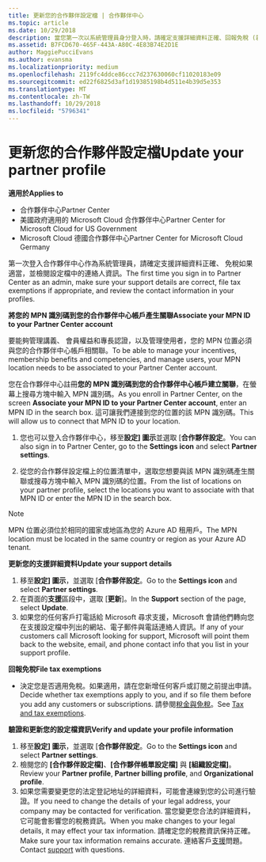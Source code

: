 ```yaml
---
title: 更新您的合作夥伴設定檔 | 合作夥伴中心
ms.topic: article
ms.date: 10/29/2018
description: 當您第一次以系統管理員身分登入時，請確定支援詳細資料正確、回報免稅 (若適用)，並檢閱設定檔中的連絡人資訊。
ms.assetid: B7FCD670-465F-443A-A80C-4E83B74E2D1E
author: MaggiePucciEvans
ms.author: evansma
ms.localizationpriority: medium
ms.openlocfilehash: 2119fc4ddce86ccc7d237630060cf11020183e09
ms.sourcegitcommit: ed22f6825d3af1d19385198b4d511e4b39d5e353
ms.translationtype: MT
ms.contentlocale: zh-TW
ms.lasthandoff: 10/29/2018
ms.locfileid: "5796341"
---
```

# <a name="update-your-partner-profile"></a><span data-ttu-id="9d8b6-103">更新您的合作夥伴設定檔</span><span class="sxs-lookup"><span data-stu-id="9d8b6-103">Update your partner profile</span></span>

**<span data-ttu-id="9d8b6-104">適用於</span><span class="sxs-lookup"><span data-stu-id="9d8b6-104">Applies to</span></span>**

-  <span data-ttu-id="9d8b6-105">合作夥伴中心</span><span class="sxs-lookup"><span data-stu-id="9d8b6-105">Partner Center</span></span>
-  <span data-ttu-id="9d8b6-106">美國政府適用的 Microsoft Cloud 合作夥伴中心</span><span class="sxs-lookup"><span data-stu-id="9d8b6-106">Partner Center for Microsoft Cloud for US Government</span></span>
-  <span data-ttu-id="9d8b6-107">Microsoft Cloud 德國合作夥伴中心</span><span class="sxs-lookup"><span data-stu-id="9d8b6-107">Partner Center for Microsoft Cloud Germany</span></span>

<span data-ttu-id="9d8b6-108">第一次登入合作夥伴中心作為系統管理員，請確定支援詳細資料正確、 免稅如果適當，並檢閱設定檔中的連絡人資訊。</span><span class="sxs-lookup"><span data-stu-id="9d8b6-108">The first time you sign in to Partner Center as an admin, make sure your support details are correct, file tax exemptions if appropriate, and review the contact information in your profiles.</span></span>


**<span data-ttu-id="9d8b6-109">將您的 MPN 識別碼到您的合作夥伴中心帳戶產生關聯</span><span class="sxs-lookup"><span data-stu-id="9d8b6-109">Associate your MPN ID to your Partner Center account</span></span>**

<span data-ttu-id="9d8b6-110">要能夠管理講義、 會員權益和專長認證，以及管理使用者，您的 MPN 位置必須與您的合作夥伴中心帳戶相關聯。</span><span class="sxs-lookup"><span data-stu-id="9d8b6-110">To be able to manage your incentives, membership benefits and competencies, and manage users, your MPN location needs to be associated to your Partner Center account.</span></span>

<span data-ttu-id="9d8b6-111">您在合作夥伴中心註冊**您的 MPN 識別碼到您的合作夥伴中心帳戶建立關聯**，在螢幕上搜尋方塊中輸入 MPN 識別碼。</span><span class="sxs-lookup"><span data-stu-id="9d8b6-111">As you enroll in Partner Center, on the screen **Associate your MPN ID to your Partner Center account**, enter an MPN ID in the search box.</span></span> <span data-ttu-id="9d8b6-112">這可讓我們連接到您的位置的該 MPN 識別碼。</span><span class="sxs-lookup"><span data-stu-id="9d8b6-112">This will allow us to connect that MPN ID to your location.</span></span>

1. <span data-ttu-id="9d8b6-113">您也可以登入合作夥伴中心，移至**設定] 圖示**並選取 [**合作夥伴設定**。</span><span class="sxs-lookup"><span data-stu-id="9d8b6-113">You can also sign in to Partner Center, go to the **Settings icon** and select **Partner settings**.</span></span>

2. <span data-ttu-id="9d8b6-114">從您的合作夥伴設定檔上的位置清單中，選取您想要與該 MPN 識別碼產生關聯或搜尋方塊中輸入 MPN 識別碼的位置。</span><span class="sxs-lookup"><span data-stu-id="9d8b6-114">From the list of locations on your partner profile, select the locations you want to associate with that MPN ID or enter the MPN ID in the search box.</span></span>

>[!Note]
><span data-ttu-id="9d8b6-115">MPN 位置必須位於相同的國家或地區為您的 Azure AD 租用戶。</span><span class="sxs-lookup"><span data-stu-id="9d8b6-115">The MPN location must be located in the same country or region as your Azure AD tenant.</span></span> 


**<span data-ttu-id="9d8b6-116">更新您的支援詳細資料</span><span class="sxs-lookup"><span data-stu-id="9d8b6-116">Update your support details</span></span>** 

1.  <span data-ttu-id="9d8b6-117">移至**設定] 圖示**，並選取 [**合作夥伴設定**。</span><span class="sxs-lookup"><span data-stu-id="9d8b6-117">Go to the **Settings icon** and select **Partner settings**.</span></span>
2.  <span data-ttu-id="9d8b6-118">在頁面的**支援**區段中，選取 [**更新**]。</span><span class="sxs-lookup"><span data-stu-id="9d8b6-118">In the **Support** section of the page, select **Update**.</span></span>
3.  <span data-ttu-id="9d8b6-119">如果您的任何客戶打電話給 Microsoft 尋求支援，Microsoft 會請他們轉向您在支援設定檔中列出的網站、電子郵件與電話連絡人資訊。</span><span class="sxs-lookup"><span data-stu-id="9d8b6-119">If any of your customers call Microsoft looking for support, Microsoft will point them back to the website, email, and phone contact info that you list in your support profile.</span></span>

**<span data-ttu-id="9d8b6-120">回報免稅</span><span class="sxs-lookup"><span data-stu-id="9d8b6-120">File tax exemptions</span></span>**

-   <span data-ttu-id="9d8b6-121">決定您是否適用免稅。如果適用，請在您新增任何客戶或訂閱之前提出申請。</span><span class="sxs-lookup"><span data-stu-id="9d8b6-121">Decide whether tax exemptions apply to you, and if so file them before you add any customers or subscriptions.</span></span> <span data-ttu-id="9d8b6-122">請參閱[稅金與免稅](tax-and-tax-exemptions.md)。</span><span class="sxs-lookup"><span data-stu-id="9d8b6-122">See [Tax and tax exemptions](tax-and-tax-exemptions.md).</span></span>

**<span data-ttu-id="9d8b6-123">驗證和更新您的設定檔資訊</span><span class="sxs-lookup"><span data-stu-id="9d8b6-123">Verify and update your profile information</span></span>**

1.  <span data-ttu-id="9d8b6-124">移至**設定] 圖示**，並選取 [**合作夥伴設定**。</span><span class="sxs-lookup"><span data-stu-id="9d8b6-124">Go to the **Settings icon** and select **Partner settings**.</span></span> 
2.  <span data-ttu-id="9d8b6-125">檢閱您的 **\[合作夥伴設定檔\]**、**\[合作夥伴帳單設定檔\]** 與 **\[組織設定檔\]**。</span><span class="sxs-lookup"><span data-stu-id="9d8b6-125">Review your **Partner profile**, **Partner billing profile**, and **Organizational profile**.</span></span>
3.  <span data-ttu-id="9d8b6-126">如果您需要變更您的法定登記地址的詳細資料，可能會連線到您的公司進行驗證。</span><span class="sxs-lookup"><span data-stu-id="9d8b6-126">If you need to change the details of your legal address, your company may be contacted for verification.</span></span> <span data-ttu-id="9d8b6-127">當您變更您合法的詳細資料，它可能會影響您的稅務資訊。</span><span class="sxs-lookup"><span data-stu-id="9d8b6-127">When you make changes to your legal details, it may effect your tax information.</span></span> <span data-ttu-id="9d8b6-128">請確定您的稅務資訊保持正確。</span><span class="sxs-lookup"><span data-stu-id="9d8b6-128">Make sure your tax information remains accurate.</span></span> <span data-ttu-id="9d8b6-129">連絡客戶[支援](https://partner.microsoft.com/support/contact-support)問題。</span><span class="sxs-lookup"><span data-stu-id="9d8b6-129">Contact [support](https://partner.microsoft.com/support/contact-support) with questions.</span></span>

 

 



